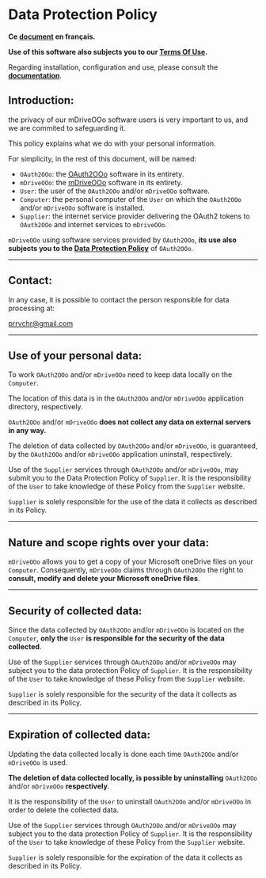 # Data Protection Policy

**Ce [document][1] en français.**

**Use of this software also subjects you to our [Terms Of Use][2].**

Regarding installation, configuration and use, please consult the **[documentation][3]**.

## Introduction:

the privacy of our mDriveOOo software users is very important to us, and we are commited to safeguarding it.

This policy explains what we do with your personal information.

For simplicity, in the rest of this document, will be named:
- `OAuth2OOo`: the [OAuth2OOo][4] software in its entirety.
- `mDriveOOo`: the [mDriveOOo][5] software in its entirety.
- `User`: the user of the `OAuth2OOo` and/or `mDriveOOo` software.
- `Computer`: the personal computer of the `User` on which the `OAuth2OOo` and/or `mDriveOOo` software is installed.
- `Supplier`: the internet service provider delivering the OAuth2 tokens to `OAuth2OOo` and internet services to `mDriveOOo`.

`mDriveOOo` using software services provided by `OAuth2OOo`, **its use also subjects you to the [Data Protection Policy][6]** of `OAuth2OOo`.

___
## Contact:

In any case, it is possible to contact the person responsible for data processing at:

prrvchr@gmail.com

___
## Use of your personal data:

To work `OAuth2OOo` and/or `mDriveOOo` need to keep data locally on the `Computer`.

The location of this data is in the `OAuth2OOo` and/or `mDriveOOo` application directory, respectively.

`OAuth2OOo` and/or `mDriveOOo` **does not collect any data on external servers in any way.**

The deletion of data collected by `OAuth2OOo` and/or `mDriveOOo`, is guaranteed, by the `OAuth2OOo` and/or `mDriveOOo` application uninstall, respectively.

Use of the `Supplier` services through `OAuth2OOo` and/or `mDriveOOo`, may submit you to the Data Protection Policy of `Supplier`. It is the responsibility of the `User` to take knowledge of these Policy from the `Supplier` website.

`Supplier` is solely responsible for the use of the data it collects as described in its Policy.

___
## Nature and scope rights over your data:

`mDriveOOo` allows you to get a copy of your Microsoft oneDrive files on your `Computer`. Consequently, `mDriveOOo` claims through `OAuth2OOo` the right to **consult, modify and delete your Microsoft oneDrive files**.

___
## Security of collected data:

Since the data collected by `OAuth2OOo` and/or `mDriveOOo` is located on the `Computer`, **only the** `User` **is responsible for the security of the data collected**.

Use of the `Supplier` services through `OAuth2OOo` and/or `mDriveOOo` may subject you to the data protection Policy of `Supplier`. It is the responsibility of the `User` to take knowledge of these Policy from the `Supplier` website.

`Supplier` is solely responsible for the security of the data it collects as described in its Policy.

___
## Expiration of collected data:

Updating the data collected locally is done each time `OAuth2OOo` and/or `mDriveOOo` is used.

**The deletion of data collected locally, is possible by uninstalling** `OAuth2OOo` and/or `mDriveOOo` **respectively**.

It is the responsibility of the `User` to uninstall `OAuth2OOo` and/or `mDriveOOo` in order to delete the collected data.

Use of the `Supplier` services through `OAuth2OOo` and/or `mDriveOOo` may subject you to the data protection Policy of `Supplier`. It is the responsibility of the `User` to take knowledge of these Policy from the `Supplier` website.

`Supplier` is solely responsible for the expiration of the data it collects as described in its Policy.

[1]: <https://prrvchr.github.io/mDriveOOo/source/mDriveOOo/registration/PrivacyPolicy_fr>
[2]: <https://prrvchr.github.io/mDriveOOo/source/mDriveOOo/registration/TermsOfUse_en>
[3]: <https://prrvchr.github.io/mDriveOOo>
[4]: <https://github.com/prrvchr/OAuth2OOo/releases/latest/download/OAuth2OOo.oxt>
[5]: <https://github.com/prrvchr/mDriveOOo/releases/latest/download/mDriveOOo.oxt>
[6]: <https://prrvchr.github.io/OAuth2OOo/source/OAuth2OOo/registration/PrivacyPolicy_en>
